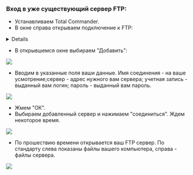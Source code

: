 ### Вход в уже существующий сервер FTP:
* Устанавливаем Total Commander.
* В окне справа открываем подключение к FTP:
<details>

![](https://i.yapx.ru/DWVM.png)

![](https://i.yapx.ru/DWVCP.png)
</details>

* В открывшемся окне выбираем "Добавить":

![](https://i.yapx.ru/DWVCQ.png)
* Вводим в указанные поля ваши данные. Имя соединения - на ваше усмотрение;сервер - адрес нужного вам сервера; учетная запись - выданный вам логин; пароль - выданный вам пароль. 

![](https://i.yapx.ru/DWVCR.png)
* Жмем "ОК".
* Выбираем добавленный сервер и нажимаем "соединиться". Ждем некоторое время.

![](https://i.yapx.ru/DWVCS.png)
* По прошествию времени открывается ваш FTP сервер. По стандарту слева показаны файлы вашего компьютера, справа - файлы сервера.

![](https://i.yapx.ru/DWVCU.png)
